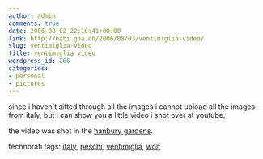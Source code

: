 ```yaml
---
author: admin
comments: true
date: 2006-08-02 22:10:41+00:00
link: http://habi.gna.ch/2006/08/03/ventimiglia-video/
slug: ventimiglia-video
title: ventimiglia video
wordpress_id: 206
categories:
- personal
- pictures
---
```



since i haven't sifted through all the images i cannot upload all the images from italy, but i can show you a little video i shot over at youtube.  


  
the video was shot in the [hanbury gardens](http://it.wikipedia.org/wiki/Villa_Hanbury).









technorati tags: [italy](http://www.technorati.com/tag/italy), [peschi](http://www.technorati.com/tag/peschi), [ventimiglia](http://www.technorati.com/tag/ventimiglia), [wolf](http://www.technorati.com/tag/wolf)
